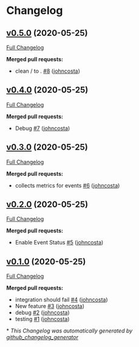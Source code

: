 # Changelog

## [v0.5.0](https://github.com/johncosta/datadog-github-action-poc/tree/v0.5.0) (2020-05-25)

[Full Changelog](https://github.com/johncosta/datadog-github-action-poc/compare/v0.4.0...v0.5.0)

**Merged pull requests:**

- clean / to . [\#8](https://github.com/johncosta/datadog-github-action-poc/pull/8) ([johncosta](https://github.com/johncosta))

## [v0.4.0](https://github.com/johncosta/datadog-github-action-poc/tree/v0.4.0) (2020-05-25)

[Full Changelog](https://github.com/johncosta/datadog-github-action-poc/compare/v0.3.0...v0.4.0)

**Merged pull requests:**

- Debug [\#7](https://github.com/johncosta/datadog-github-action-poc/pull/7) ([johncosta](https://github.com/johncosta))

## [v0.3.0](https://github.com/johncosta/datadog-github-action-poc/tree/v0.3.0) (2020-05-25)

[Full Changelog](https://github.com/johncosta/datadog-github-action-poc/compare/v0.2.0...v0.3.0)

**Merged pull requests:**

- collects metrics for events [\#6](https://github.com/johncosta/datadog-github-action-poc/pull/6) ([johncosta](https://github.com/johncosta))

## [v0.2.0](https://github.com/johncosta/datadog-github-action-poc/tree/v0.2.0) (2020-05-25)

[Full Changelog](https://github.com/johncosta/datadog-github-action-poc/compare/v0.1.0...v0.2.0)

**Merged pull requests:**

- Enable Event Status [\#5](https://github.com/johncosta/datadog-github-action-poc/pull/5) ([johncosta](https://github.com/johncosta))

## [v0.1.0](https://github.com/johncosta/datadog-github-action-poc/tree/v0.1.0) (2020-05-25)

[Full Changelog](https://github.com/johncosta/datadog-github-action-poc/compare/5d13deeafd767c2d0630cd90a83eb7cb8886eedd...v0.1.0)

**Merged pull requests:**

- integration should fail [\#4](https://github.com/johncosta/datadog-github-action-poc/pull/4) ([johncosta](https://github.com/johncosta))
- New feature [\#3](https://github.com/johncosta/datadog-github-action-poc/pull/3) ([johncosta](https://github.com/johncosta))
- debug [\#2](https://github.com/johncosta/datadog-github-action-poc/pull/2) ([johncosta](https://github.com/johncosta))
- testing [\#1](https://github.com/johncosta/datadog-github-action-poc/pull/1) ([johncosta](https://github.com/johncosta))



\* *This Changelog was automatically generated by [github_changelog_generator](https://github.com/github-changelog-generator/github-changelog-generator)*
